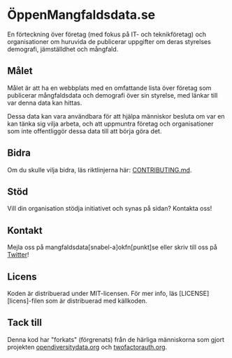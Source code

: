ÖppenMangfaldsdata.se 
=================

En förteckning över företag (med fokus på IT- och teknikföretag) och organisationer om huruvida de publicerar uppgifter om deras styrelses demografi, jämställdhet och mångfald.

## Målet

Målet är att ha en webbplats med en omfattande lista över företag som publicerar mångfaldsdata och demografi över sin styrelse, med länkar till var denna data kan hittas.

Dessa data kan vara användbara för att hjälpa människor besluta om var en kan tänka sig vilja arbeta, och att uppmuntra företag och organisationer som inte offentliggör dessa data till att börja göra det.

## Bidra

Om du skulle vilja bidra, läs riktlinjerna här:
[CONTRIBUTING.md][contrib].

## Stöd

Vill din organisation stödja initiativet och synas på sidan? Kontakta oss!

## Kontakt

Mejla oss på mangfaldsdata[snabel-a]okfn[punkt]se eller skriv till oss på <a href="https-://twitter.com/mangfaldsdata">Twitter</a>!

## Licens

Koden är distribuerad under MIT-licensen. För mer info, läs
[LICENSE][licens]-filen som är distribuerad med källkoden.

## Tack till

Denna kod har "forkats" (förgrenats) från de härliga människorna som gjort projekten <a href="http://opendiversitydata.org">opendiversitydata.org</a> och <a href="http://twofactorauth.org">twofactorauth.org</a>.

[contrib]: /CONTRIBUTING.md
[license]: /LICENSE
